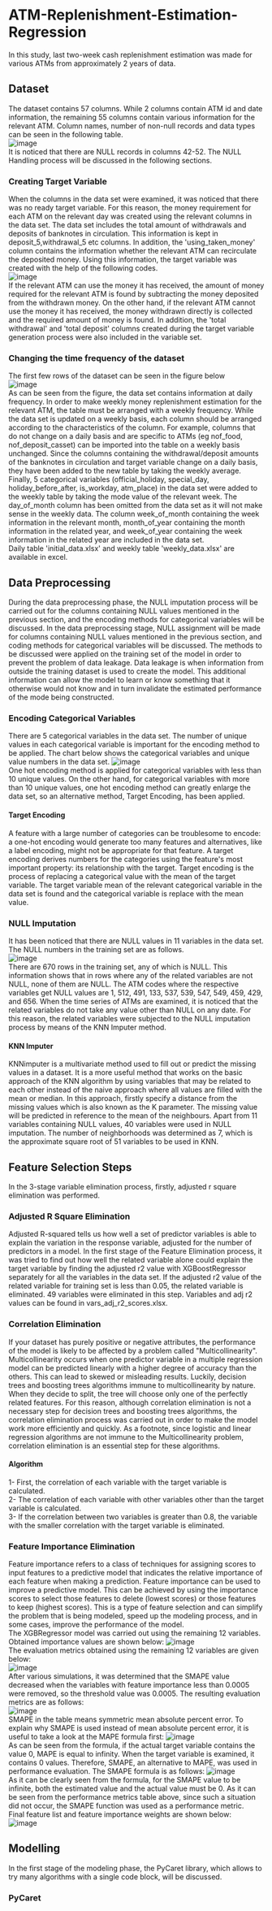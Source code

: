 # ATM-Replenishment-Estimation-Regression
In this study, last two-week cash replenishment estimation was made for various ATMs from approximately 2 years of data.
## Dataset
The dataset contains 57 columns. While 2 columns contain ATM id and date information, the remaining 55 columns contain various information for the relevant ATM. Column names, number of non-null records and data types can be seen in the following table. <br/>
![image](https://user-images.githubusercontent.com/78887209/225242958-551a5a92-bb7e-4775-ad03-470e9ec59870.png) <br/>
It is noticed that there are NULL records in columns 42-52. The NULL Handling process will be discussed in the following sections. <br/> 
### Creating Target Variable
When the columns in the data set were examined, it was noticed that there was no ready target variable. For this reason, the money requirement for each ATM on the relevant day was created using the relevant columns in the data set. The data set includes the total amount of withdrawals and deposits of banknotes in circulation. This information is kept in deposit_5,withdrawal_5 etc columns. In addition, the 'using_taken_money' column contains the information whether the relevant ATM can recirculate the deposited money. Using this information, the target variable was created with the help of the following codes.  <br/>
![image](https://user-images.githubusercontent.com/78887209/225249169-93888cdf-8fcb-4e67-bf91-fd4a0e1cf12f.png) <br/>
If the relevant ATM can use the money it has received, the amount of money required for the relevant ATM is found by subtracting the money deposited from the withdrawn money. On the other hand, if the relevant ATM cannot use the money it has received, the money withdrawn directly is collected and the required amount of money is found.
In addition, the 'total withdrawal' and 'total deposit' columns created during the target variable generation process were also included in the variable set.
### Changing the time frequency of the dataset
The first few rows of the dataset can be seen in the figure below <br/>
![image](https://user-images.githubusercontent.com/78887209/225243596-06e88bc1-48d9-4094-844a-20de11718eef.png) <br/>
As can be seen from the figure, the data set contains information at daily frequency. In order to make weekly money replenishment estimation for the relevant ATM, the table must be arranged with a weekly frequency. While the data set is updated on a weekly basis, each column should be arranged according to the characteristics of the column. For example, columns that do not change on a daily basis and are specific to ATMs (eg nof_food, nof_deposit_casset) can be imported into the table on a weekly basis unchanged. Since the columns containing the withdrawal/deposit amounts of the banknotes in circulation and target variable change on a daily basis, they have been added to the new table by taking the weekly average. Finally, 5 categorical variables (official_holiday, special_day, holiday_before_after, is_workday, atm_place) in the data set were added to the weekly table by taking the mode value of the relevant week. The day_of_month column has been omitted from the data set as it will not make sense in the weekly data. The column week_of_month containing the week information in the relevant month, month_of_year containing the month information in the related year, and week_of_year containing the week information in the related year are included in the data set. <br/>
Daily table 'initial_data.xlsx' and weekly table 'weekly_data.xlsx' are available in excel.

## Data Preprocessing
During the data preprocessing phase, the NULL imputation process will be carried out for the columns containing NULL values mentioned in the previous section, and the encoding methods for categorical variables will be discussed. In the data preprocessing stage, NULL assignment will be made for columns containing NULL values mentioned in the previous section, and coding methods for categorical variables will be discussed. The methods to be discussed were applied on the training set of the model in order to prevent the problem of data leakage. Data leakage is when information from outside the training dataset is used to create the model. This additional information can allow the model to learn or know something that it otherwise would not know and in turn invalidate the estimated performance of the mode being constructed.
### Encoding Categorical Variables
There are 5 categorical variables in the data set. The number of unique values in each categorical variable is important for the encoding method to be applied. The chart below shows the categorical variables and unique value numbers in the data set. 
![image](https://user-images.githubusercontent.com/78887209/225440140-226fb1d6-266f-40f3-934c-261a70050901.png) <br/>
One hot encoding method is applied for categorical variables with less than 10 unique values. On the other hand, for categorical variables with more than 10 unique values, one hot encoding method can greatly enlarge the data set, so an alternative method, Target Encoding, has been applied. <br/>
#### Target Encoding
A feature with a large number of categories can be troublesome to encode: a one-hot encoding would generate too many features and alternatives, like a label encoding, might not be appropriate for that feature. A target encoding derives numbers for the categories using the feature's most important property: its relationship with the target. Target encoding is the process of replacing a categorical value with the mean of the target variable. The target variable mean of the relevant categorical variable in the data set is found and the categorical variable is replace with the mean value.
### NULL Imputation
It has been noticed that there are NULL values in 11 variables in the data set. The NULL numbers in the training set are as follows. <br/>
![image](https://user-images.githubusercontent.com/78887209/225448413-6adcd43f-bf6d-41b2-b535-0802e9398308.png) <br/> 
There are 670 rows in the training set, any of which is NULL. This information shows that in rows where any of the related variables are not NULL, none of them are NULL. The ATM codes where the respective variables get NULL values are 1, 512, 491, 133, 537, 539, 547, 549, 459, 429, and 656. When the time series of ATMs are examined, it is noticed that the related variables do not take any value other than NULL on any date. For this reason, the related variables were subjected to the NULL imputation process by means of the KNN Imputer method.
#### KNN Imputer
KNNimputer is a multivariate method used to fill out or predict the missing values in a dataset. It is a more useful method that works on the basic approach of the KNN algorithm by using variables that may be related to each other instead of the naive approach where all values are filled with the mean or median. In this approach, firstly specify a distance from the missing values which is also known as the K parameter. The missing value will be predicted in reference to the mean of the neighbours. Apart from 11 variables containing NULL values, 40 variables were used in NULL imputation. The number of neighborhoods was determined as 7, which is the approximate square root of 51 variables to be used in KNN.
## Feature Selection Steps
In the 3-stage variable elimination process, firstly, adjusted r square elimination was performed.
### Adjusted R Square Elimination
Adjusted R-squared tells us how well a set of predictor variables is able to explain the variation in the response variable, adjusted for the number of predictors in a model. In the first stage of the Feature Elimination process, it was tried to find out how well the related variable alone could explain the target variable by finding the adjusted r2 value with XGBoostRegressor separately for all the variables in the data set. If the adjusted r2 value of the related variable for training set is less than 0.05, the related variable is eliminated. 49 variables were eliminated in this step. Variables and adj r2 values can be found in vars_adj_r2_scores.xlsx.
### Correlation Elimination 
If your dataset has purely positive or negative attributes, the performance of the model is likely to be affected by a problem called "Multicollinearity". Multicollinearity occurs when one predictor variable in a multiple regression model can be predicted linearly with a higher degree of accuracy than the others. This can lead to skewed or misleading results. Luckily, decision trees and boosting trees algorithms immune to multicollinearity by nature. When they decide to split, the tree will choose only one of the perfectly related features. For this reason, although correlation elimination is not a necessary step for decision trees and boosting trees algorithms, the correlation elimination process was carried out in order to make the model work more efficiently and quickly. As a footnote, since logistic and linear regression algorithms are not immune to the Multicollinearity problem, correlation elimination is an essential step for these algorithms.
#### Algorithm
1- First, the correlation of each variable with the target variable is calculated. <br/> 
2- The correlation of each variable with other variables other than the target variable is calculated. <br/>
3- If the correlation between two variables is greater than 0.8, the variable with the smaller correlation with the target variable is eliminated. <br/>
### Feature Importance Elimination 
Feature importance refers to a class of techniques for assigning scores to input features to a predictive model that indicates the relative importance of each feature when making a prediction. Feature importance can be used to improve a predictive model. This can be achieved by using the importance scores to select those features to delete (lowest scores) or those features to keep (highest scores). This is a type of feature selection and can simplify the problem that is being modeled, speed up the modeling process, and in some cases, improve the performance of the model. <br/>
The XGBRegressor model was carried out using the remaining 12 variables. Obtained importance values are shown below:
![image](https://user-images.githubusercontent.com/78887209/225569862-769e1fef-1e16-406c-993a-c94362781f2a.png) <br/>
The evaluation metrics obtained using the remaining 12 variables are given below: <br/>
![image](https://user-images.githubusercontent.com/78887209/225576452-c62a7768-15dc-46b9-b8cc-6d4e1d55a108.png) <br/>
After various simulations, it was determined that the SMAPE value decreased when the variables with feature importance less than 0.0005 were removed, so the threshold value was 0.0005. The resulting evaluation metrics are as follows: <br/>
![image](https://user-images.githubusercontent.com/78887209/225577730-8555ee61-1bf6-4f1c-8483-333dd1062a8b.png) <br/>
SMAPE in the table means symmetric mean absolute percent error. To explain why SMAPE is used instead of mean absolute percent error, it is useful to take a look at the MAPE formula first:
![image](https://user-images.githubusercontent.com/78887209/225578914-56ae7b0a-1698-46c2-9265-8006bc4db8e6.png) <br/>
As can be seen from the formula, if the actual target variable contains the value 0, MAPE is equal to infinity. When the target variable is examined, it contains 0 values. Therefore, SMAPE, an alternative to MAPE, was used in performance evaluation. The SMAPE formula is as follows:
![image](https://user-images.githubusercontent.com/78887209/225579766-b3a3b2a9-21f0-424e-b46f-d47059355ec6.png) <br/>
As it can be clearly seen from the formula, for the SMAPE value to be infinite, both the estimated value and the actual value must be 0. As it can be seen from the performance metrics table above, since such a situation did not occur, the SMAPE function was used as a performance metric. <br/>
Final feature list and feature importance weights are shown below: <br/>
![image](https://user-images.githubusercontent.com/78887209/225581054-9c324208-0668-4d1b-9972-595f33ce002c.png) <br/>
## Modelling
In the first stage of the modeling phase, the PyCaret library, which allows to try many algorithms with a single code block, will be discussed.
### PyCaret
